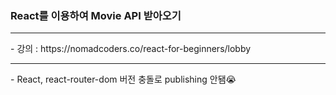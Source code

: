### React를 이용하여 Movie API 받아오기
<hr>
- 강의 : https://nomadcoders.co/react-for-beginners/lobby
<hr>
- React, react-router-dom 버전 충돌로 publishing 안됌😭